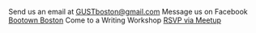 Send us an email at GUSTboston@gmail.com
Message us on Facebook [Bootown Boston](https://www.facebook.com/bootownboston/?ref=bookmarks)
Come to a Writing Workshop [RSVP via Meetup](https://www.meetup.com/GrownUp-StoryTime-Writing-for-Live-Readings/members/)
